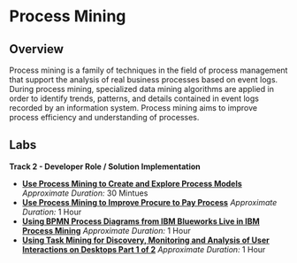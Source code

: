 # Process Mining
## Overview
Process mining is a family of techniques in the field of process management that support the analysis of real business processes based on event logs.  During process mining, specialized data mining algorithms are applied in order to identify trends, patterns, and details contained in event logs recorded by an information system. Process mining aims to improve process efficiency and understanding of processes.

## Labs

**Track 2 - Developer Role / Solution Implementation**

- **[Use Process Mining to Create and Explore Process Models](Lab%20Guide%20-%20Use%20Process%20Mining%20to%20Create%20and%20Explore%20Process%20Models.pdf)**    *Approximate Duration:* 30 Mintues
- **[Use Process Mining to Improve Procure to Pay Process](Lab%20Guide%20-%20Use%20Process%20Mining%20to%20Improve%20Procure%20to%20Pay%20Process.pdf)** *Approximate Duration:* 1 Hour
- **[Using BPMN Process Diagrams from IBM Blueworks Live in IBM Process Mining](Lab%20Guide%20-%20Using%20BPMN%20Process%20Diagrams%20from%20IBM%20Blueworks%20Live%20in%20IBM%20Process%20Mining.pdf)** *Approximate Duration:* 1 Hour
- **[Using Task Mining for Discovery, Monitoring and Analysis of User Interactions on Desktops Part 1 of 2](Lab%20Guide%20-%20Using%20Task%20Mining%20for%20Discovery,%20Monitoring%20and%20Analysis%20of%20User%20Interactions%20on%20Desktops%20Part%201%20of%202.pdf)** *Approximate Duration:* 1 Hour

